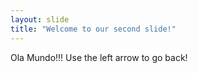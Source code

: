 ```yaml
---
layout: slide
title: "Welcome to our second slide!"
---
```

Ola Mundo!!!
Use the left arrow to go back!